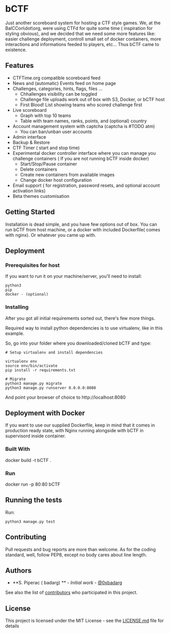 # bCTF

Just another scoreboard system for hosting a CTF style games. 
We, at the BalCCon\dot\org, were using CTFd for quite some time ( inspiration for styling obvious), and we decided that we need some more features like:
easier challenge deployment, controll small set of docker containers, more interactions and informations feeded to players, etc... Thus bCTF came to existence.

## Features

* CTFTime.org compatible scoreboard feed 
* News and (automatic) Events feed on home page
* Challenges, categories, hints, flags, files ...
    * Chhallenges visibility can be toggled
    * Challenge file uploads work out of box with S3, Docker, or bCTF host
    * First Blood! List showing teams who scored challenge first
* Live scoreboard
    * Graph with top 10 teams
    * Table with team names, ranks, points, and (optional) country
* Account management system with captcha (captcha is #TODO atm)
    * You can ban/unban user accounts
* Admin interface
* Backup & Restore 
* CTF Timer ( start and stop time)
* Experimental docker controller interface where you can manage you challenge containers ( If you are not running bCTF inside docker)
    * Start/Stop/Pause container
    * Delete containers
    * Create new containers from available images
    * Change docker host configuration
* Email support ( for registration, password resets, and optional account activation links)
* Beta themes customisation

## Getting Started

Installation is dead simple, and you have few options out of box. You can run bCTF from host machine, or a docker with included Dockerfile( comes with nginx). Or whatever you came up with.

## Deployment 


### Prerequisites for host 

If you want to run it on your machine/server, you'll need to install:

```
python3
pip
docker - (optional)
```

### Installing

After you got all initial requirements sorted out, there's few more things.

Required way to install python dependencies is to use virtualenv, like in this example.

So, go into your folder where you downloaded/cloned bCTF and type:

```
# Setup virtualenv and install dependencies

virtualenv env
source env/bin/activate
pip install -r requirements.txt

# Migrate
python3 manage.py migrate
python3 manage.py runserver 0.0.0.0:8080

```

And point your browser of choice to http://localhost:8080

## Deployment with Docker

If you want to  use our supplied Dockerfile, keep in mind that it comes in production ready state, with Nginx running alongside with bCTF in supervisord inside container.

### Built With

docker build -t bCTF .

### Run 
docker run -p 80:80 bCTF

## Running the tests

Run:
```
python3 manage.py test
```

## Contributing

Pull requests and bug reports are more than welcome. As for the coding standard, well, follow PEP8, except no body cares about line length. 

## Authors

* **S. Piperac ( badarg) ** - *Initial work* - [@0xbadarg](https://twitter.com/0xbadarg)

See also the list of [contributors](https://github.com/spiperac/bctf/contributors) who participated in this project.

## License

This project is licensed under the MIT License - see the [LICENSE.md](LICENSE.md) file for details


